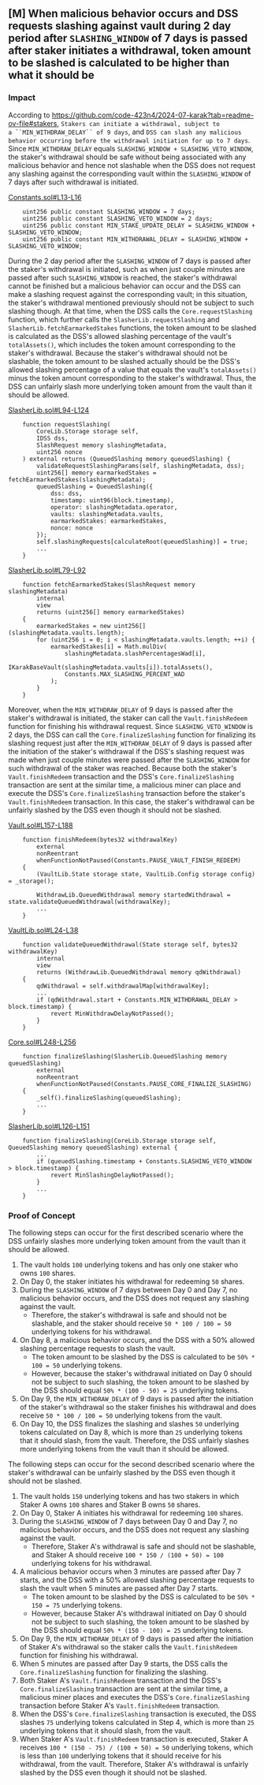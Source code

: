 ## [M] When malicious behavior occurs and DSS requests slashing against vault during 2 day period after `SLASHING_WINDOW` of 7 days is passed after staker initiates a withdrawal, token amount to be slashed is calculated to be higher than what it should be

### Impact

According to <https://github.com/code-423n4/2024-07-karak?tab=readme-ov-file#stakers>, `Stakers can initiate a withdrawal, subject to a ``MIN_WITHDRAW_DELAY`` of 9 days`, and `DSS can slash any malicious behavior occurring before the withdrawal initiation for up to 7 days`. Since `MIN_WITHDRAW_DELAY` equals `SLASHING_WINDOW + SLASHING_VETO_WINDOW`, the staker's withdrawal should be safe without being associated with any malicious behavior and hence not slashable when the DSS does not request any slashing against the corresponding vault within the `SLASHING_WINDOW` of 7 days after such withdrawal is initiated.

[Constants.sol#L13-L16](repos/2024-07-karak/src/interfaces/Constants.sol#L13-L16)

```solidity
    uint256 public constant SLASHING_WINDOW = 7 days;
    uint256 public constant SLASHING_VETO_WINDOW = 2 days;
    uint256 public constant MIN_STAKE_UPDATE_DELAY = SLASHING_WINDOW + SLASHING_VETO_WINDOW;
    uint256 public constant MIN_WITHDRAWAL_DELAY = SLASHING_WINDOW + SLASHING_VETO_WINDOW;
```

During the 2 day period after the `SLASHING_WINDOW` of 7 days is passed after the staker's withdrawal is initiated, such as when just couple minutes are passed after such `SLASHING_WINDOW` is reached, the staker's withdrawal cannot be finished but a malicious behavior can occur and the DSS can make a slashing request against the corresponding vault; in this situation, the staker's withdrawal mentioned previously should not be subject to such slashing though. At that time, when the DSS calls the `Core.requestSlashing` function, which further calls the `SlasherLib.requestSlashing` and `SlasherLib.fetchEarmarkedStakes` functions, the token amount to be slashed is calculated as the DSS's allowed slashing percentage of the vault's `totalAssets()`, which includes the token amount corresponding to the staker's withdrawal. Because the staker's withdrawal should not be slashable, the token amount to be slashed actually should be the DSS's allowed slashing percentage of a value that equals the vault's `totalAssets()` minus the token amount corresponding to the staker's withdrawal. Thus, the DSS can unfairly slash more underlying token amount from the vault than it should be allowed.

[SlasherLib.sol#L94-L124](repos/2024-07-karak/src/entities/SlasherLib.sol#L94-L124)

```solidity
    function requestSlashing(
        CoreLib.Storage storage self,
        IDSS dss,
        SlashRequest memory slashingMetadata,
        uint256 nonce
    ) external returns (QueuedSlashing memory queuedSlashing) {
        validateRequestSlashingParams(self, slashingMetadata, dss);
        uint256[] memory earmarkedStakes = fetchEarmarkedStakes(slashingMetadata);
        queuedSlashing = QueuedSlashing({
            dss: dss,
            timestamp: uint96(block.timestamp),
            operator: slashingMetadata.operator,
            vaults: slashingMetadata.vaults,
            earmarkedStakes: earmarkedStakes,
            nonce: nonce
        });
        self.slashingRequests[calculateRoot(queuedSlashing)] = true;
        ...
    }
```

[SlasherLib.sol#L79-L92](repos/2024-07-karak/src/entities/SlasherLib.sol#L79-L92)

```solidity
    function fetchEarmarkedStakes(SlashRequest memory slashingMetadata)
        internal
        view
        returns (uint256[] memory earmarkedStakes)
    {
        earmarkedStakes = new uint256[](slashingMetadata.vaults.length);
        for (uint256 i = 0; i < slashingMetadata.vaults.length; ++i) {
            earmarkedStakes[i] = Math.mulDiv(
                slashingMetadata.slashPercentagesWad[i],
                IKarakBaseVault(slashingMetadata.vaults[i]).totalAssets(),
                Constants.MAX_SLASHING_PERCENT_WAD
            );
        }
    }
```

Moreover, when the `MIN_WITHDRAW_DELAY` of 9 days is passed after the staker's withdrawal is initiated, the staker can call the `Vault.finishRedeem` function for finishing his withdrawal request. Since `SLASHING_VETO_WINDOW` is 2 days, the DSS can call the `Core.finalizeSlashing` function for finalizing its slashing request just after the `MIN_WITHDRAW_DELAY` of 9 days is passed after the initiation of the staker's withdrawal if the DSS's slashing request was made when just couple minutes were passed after the `SLASHING_WINDOW` for such withdrawal of the staker was reached. Because both the staker's `Vault.finishRedeem` transaction and the DSS's `Core.finalizeSlashing` transaction are sent at the similar time, a malicious miner can place and execute the DSS's `Core.finalizeSlashing` transaction before the staker's `Vault.finishRedeem` transaction. In this case, the staker's withdrawal can be unfairly slashed by the DSS even though it should not be slashed.

[Vault.sol#L157-L188](repos/2024-07-karak/src/Vault.sol#L157-L188)

```solidity
    function finishRedeem(bytes32 withdrawalKey)
        external
        nonReentrant
        whenFunctionNotPaused(Constants.PAUSE_VAULT_FINISH_REDEEM)
    {
        (VaultLib.State storage state, VaultLib.Config storage config) = _storage();

        WithdrawLib.QueuedWithdrawal memory startedWithdrawal = state.validateQueuedWithdrawal(withdrawalKey);
        ...
    }
```

[VaultLib.sol#L24-L38](repos/2024-07-karak/src/entities/VaultLib.sol#L24-L38)

```solidity
    function validateQueuedWithdrawal(State storage self, bytes32 withdrawalKey)
        internal
        view
        returns (WithdrawLib.QueuedWithdrawal memory qdWithdrawal)
    {
        qdWithdrawal = self.withdrawalMap[withdrawalKey];
        ...
        if (qdWithdrawal.start + Constants.MIN_WITHDRAWAL_DELAY > block.timestamp) {
            revert MinWithdrawDelayNotPassed();
        }
    }
```

[Core.sol#L248-L256](repos/2024-07-karak/src/Core.sol#L248-L256)

```solidity
    function finalizeSlashing(SlasherLib.QueuedSlashing memory queuedSlashing)
        external
        nonReentrant
        whenFunctionNotPaused(Constants.PAUSE_CORE_FINALIZE_SLASHING)
    {
        _self().finalizeSlashing(queuedSlashing);
        ...
    }
```

[SlasherLib.sol#L126-L151](repos/2024-07-karak/src/entities/SlasherLib.sol#L126-L151)

```solidity
    function finalizeSlashing(CoreLib.Storage storage self, QueuedSlashing memory queuedSlashing) external {
        ...
        if (queuedSlashing.timestamp + Constants.SLASHING_VETO_WINDOW > block.timestamp) {
            revert MinSlashingDelayNotPassed();
        }
        ...
    }
```

### Proof of Concept

The following steps can occur for the first described scenario where the DSS unfairly slashes more underlying token amount from the vault than it should be allowed.

1.  The vault holds `100` underlying tokens and has only one staker who owns `100` shares.
2.  On Day 0, the staker initiates his withdrawal for redeeming `50` shares.
3.  During the `SLASHING_WINDOW` of 7 days between Day 0 and Day 7, no malicious behavior occurs, and the DSS does not request any slashing against the vault.
    *   Therefore, the staker's withdrawal is safe and should not be slashable, and the staker should receive `50 * 100 / 100 = 50` underlying tokens for his withdrawal.
4.  On Day 8, a malicious behavior occurs, and the DSS with a 50% allowed slashing percentage requests to slash the vault.
    *   The token amount to be slashed by the DSS is calculated to be `50% * 100 = 50` underlying tokens.
    *   However, because the staker's withdrawal initiated on Day 0 should not be subject to such slashing, the token amount to be slashed by the DSS should equal `50% * (100 - 50) = 25` underlying tokens.
5.  On Day 9, the `MIN_WITHDRAW_DELAY` of 9 days is passed after the initiation of the staker's withdrawal so the staker finishes his withdrawal and does receive `50 * 100 / 100 = 50` underlying tokens from the vault.
6.  On Day 10, the DSS finalizes the slashing and slashes `50` underlying tokens calculated on Day 8, which is more than `25` underlying tokens that it should slash, from the vault. Therefore, the DSS unfairly slashes more underlying tokens from the vault than it should be allowed.

The following steps can occur for the second described scenario where the staker's withdrawal can be unfairly slashed by the DSS even though it should not be slashed.

1.  The vault holds `150` underlying tokens and has two stakers in which Staker A owns `100` shares and Staker B owns `50` shares.
2.  On Day 0, Staker A initiates his withdrawal for redeeming `100` shares.
3.  During the `SLASHING_WINDOW` of 7 days between Day 0 and Day 7, no malicious behavior occurs, and the DSS does not request any slashing against the vault.
    *   Therefore, Staker A's withdrawal is safe and should not be slashable, and Staker A should receive `100 * 150 / (100 + 50) = 100` underlying tokens for his withdrawal.
4.  A malicious behavior occurs when 3 minutes are passed after Day 7 starts, and the DSS with a 50% allowed slashing percentage requests to slash the vault when 5 minutes are passed after Day 7 starts.
    *   The token amount to be slashed by the DSS is calculated to be `50% * 150 = 75` underlying tokens.
    *   However, because Staker A's withdrawal initiated on Day 0 should not be subject to such slashing, the token amount to be slashed by the DSS should equal `50% * (150 - 100) = 25` underlying tokens.
5.  On Day 9, the `MIN_WITHDRAW_DELAY` of 9 days is passed after the initiation of Staker A's withdrawal so the staker calls the `Vault.finishRedeem` function for finishing his withdrawal.
6.  When 5 minutes are passed after Day 9 starts, the DSS calls the `Core.finalizeSlashing` function for finalizing the slashing.
7.  Both Staker A's `Vault.finishRedeem` transaction and the DSS's `Core.finalizeSlashing` transaction are sent at the similar time, a malicious miner places and executes the DSS's `Core.finalizeSlashing` transaction before Staker A's `Vault.finishRedeem` transaction.
8.  When the DSS's `Core.finalizeSlashing` transaction is executed, the DSS slashes `75` underlying tokens calculated in Step 4, which is more than `25` underlying tokens that it should slash, from the vault.
9.  When Staker A's `Vault.finishRedeem` transaction is executed, Staker A receives `100 * (150 - 75) / (100 + 50) = 50` underlying tokens, which is less than `100` underlying tokens that it should receive for his withdrawal, from the vault. Therefore, Staker A's withdrawal is unfairly slashed by the DSS even though it should not be slashed.



